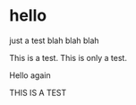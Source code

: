 # hello
just a test
blah blah blah


This is a test.  This is only a test.


Hello again


THIS IS A TEST
